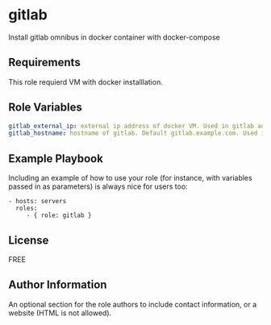 gitlab
=========

Install gitlab omnibus in docker container with docker-compose

Requirements
------------

This role requierd VM with docker installlation.

Role Variables
--------------

```yaml
gitlab_external_ip: external ip address of docker VM. Used in gitlab address in env var external_upl
gitlab_hostname: hostname of gitlab. Default gitlab.example.com. Used in compose file

```


Example Playbook
----------------

Including an example of how to use your role (for instance, with variables passed in as parameters) is always nice for users too:

    - hosts: servers
      roles:
         - { role: gitlab }

License
-------

FREE

Author Information
------------------

An optional section for the role authors to include contact information, or a website (HTML is not allowed).
